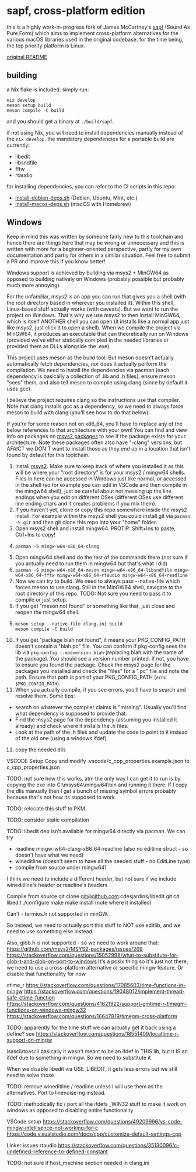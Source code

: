 # sapf, cross-platform edition

this is a highly work-in-progress fork of James McCartney's [sapf](https://github.com/lfnoise/sapf) (Sound As Pure Form) which aims to implement cross-platform alternatives for the various macOS libraries used in the original codebase. for the time being, the top priority platform is Linux.

[original README](README.txt)

## building

a Nix flake is included. simply run:

```shell
nix develop
meson setup build
meson compile -C build
```

and you should get a binary at `./build/sapf`.

if not using Nix, you will need to install dependencies manually instead of the `nix develop`. the mandatory dependencies for a portable build are currently:

- libedit
- libsndfile
- fftw
- rtaudio

for installing dependencies, you can refer to the CI scripts in this repo:

- [install-debian-deps.sh](.github/scripts/install-debian-deps.sh) (Debian, Ubuntu, Mint, etc.)
- [install-macos-deps.sh](.github/scripts/install-macos-deps.sh) (macOS with Homebrew)

## Windows

Keep in mind this was written by someone fairly new to this toolchain and hence there
are things here that may be wrong or unnecessary and this is written with more for a beginner-oriented
perspective, partly for my own documentation and partly for others in a similar situation. Feel free to submit a PR and improve this if you know better!

Windows support is achieved by building via msys2 + MinGW64 as opposed to building natively on Windows (probably possible but probably much more annoying).

For the unfamiliar, msys2 is an app you can run that gives you a shell (with the root directory based in wherever you installed it).
Within this shell, Linux-based stuff actually works (with caveats). But we want to run the project on Windows. That's why we
use msys2 to then install MinGW64, which is itself ANOTHER shell you can open (it installs like a normal app just like msys2, just click it to open
a shell). When we compile the project via MinGW64, it produces an executable that can theoretically run on Windows (provided we've either
statically comipled in the needed libraries or provided them as DLLs alongside the .exe).

This project uses meson as the build tool. But meson doesn't actually automatically fetch dependencies, nor does it
actually perform the compilation. We need to install the dependencies via pacman (each dependency is basically
a collection of .lib and .h files), ensure meson "sees" them, and also tell meson to compile using clang (since by default it
uses gcc).

I believe the project requires clang so the instructions use that compiler. Note that clang installs gcc as a dependency,
so we need to always force meson to build with clang (you'll see how to do that below).

If you're for some reason not on x86_64, you'll have to replace any of the below references to that architecture
with your own! You can find and view info on packages on [msys2 packages](https://packages.msys2.org/queue) to see
if the package exists for your architecture. Note these packages often also have "-clang" versions, but AFAICT we
DON'T want to install those as they end up in a location that isn't found by default for this toolchain.

1. Install [msys2](https://www.msys2.org/). Make sure to keep track of where you installed it as this will be where your
"root directory" is for your msys2 / mingw64 shells. Files in here can be accessed in Windows just like normal, or accessed in the 
shell (so for example you can edit in VSCode and then compile in the mingw64 shell), just
be careful about not messing up the line endings when you edit on different OSes (different OSes use different line ending chars and it creates problems if you
mix them).
2. If you haven't yet, clone or copy this repo somewhere inside the msys2 install. For example within the msys2 shell you could install git via
`pacman -S git` and then git clone this repo into your "home" folder.
3. Open msys2 shell and install mingw64. PROTIP: Shift+Ins to paste, Ctrl+Ins to copy!
4.  ```shell
    pacman -S mingw-w64-x86_64-clang
    ```
5. Open mingw64 shell and do the rest of the commands there (not sure if you actually need to run them in mingw64 but that's what I did)
6. `pacman -S mingw-w64-x86_64-meson mingw-w64-x86_64-libsndfile mingw-w64-x86_64-fftw mingw-w64-x86_64-rtaudio mingw-w64-x86_64-readline`
7. Now we can try to build. We need to always pass --native-file which forces meson to use clang.
Still in the MinGW64 shell, navigate to the root directory of this repo.
TODO: Not sure you need to pass it to compile or just setup.
8. If you get "meson not found" or something like that, just close and reopen the mingw64 shell.
8.  ```shell
    meson setup --native-file clang.ini build 
    meson compile -C build
    ```
9. If you get "package blah not found", it means your PKG_CONFIG_PATH doesn't contain a "blah.pc" file. You can
confirm if pkg-config sees the lib via `pkg-config --modversion blah` (replacing blah with the name of the package). You
should see a version number printed. If not, you have to ensure you found the package. Check the msys2 page for the packages
you installed and check the "files" for a ".pc" file and note the path. Ensure that path is part of your PKG_CONFIG_PATH (`echo $PKG_CONFIG_PATH`).
10. When you actually compile, if you see errors, you'll have to search and resolve them. Some tips:
  - search on whatever the compiler claims is "missing". Usually you'll find what dependency is supposed to provide that.
  - Find the msys2 page for the dependency (assuming you installed it already) and check where it installs the .h files. 
  - Look at the path of the .h files and update the code to point to it instead of the old one (using a windows ifdef)
11. copy the needed dlls

VSCODE Setup
Copy and modify .vscode/c_cpp_properties.example.json to c_cpp_properties.json

TODO: not sure how this works, atm the only way I can get it to run is by copying the exe into C:\msys64\mingw64\bin and running it there.
If I copy the dlls manually then I get a bunch of missing symbol errors probably because that's not how its supposed to work.

TODO: relocate this stuff to PKM.


TODO: consider static compilation 

TODO: 
libedit dep isn't available for mingw64 directly via pacman. We can try
- readline mingw-w64-clang-x86_64-readline (also no editline struct - so doesn't have what we need)
- wineditline (doesn't seem to have all the needed stuff - no EditLine type)
- compile from source under mingw641

I think we need to include a different header, but not sure if we include wineditline's header or readline's headers

Compile from source
git clone git@github.com:cdesjardins/libedit.git
cd libedit
./configure
make
make install
(note where it installed)

Can't - termios.h not supported in minGW.

So instead, we need to actually port this stuff to NOT use editlib, and we need to use something else instead.

Also, glob.h is not supported - so we need to work around that: 
https://github.com/msys2/MSYS2-packages/issues/269
https://stackoverflow.com/questions/15052998/what-to-substitute-for-glob-t-and-glob-on-port-to-windows
It's a posix thing so it's just not there, we need to use a cross-platform alternative or specific mingw feature. Or disable 
that functionality for now

ctime_r
https://stackoverflow.com/questions/17085603/time-functions-in-mingw
https://stackoverflow.com/questions/19048012/implement-thread-safe-ctime-function
https://stackoverflow.com/questions/41621922/support-gmtime-r-timegm-functions-on-windows-mingw32
https://stackoverflow.com/questions/16647819/timegm-cross-platform

TODO: apparently for the time stuff we can actually get it back using a define?
see https://stackoverflow.com/questions/18551409/localtime-r-support-on-mingw


isascii/toascii
basically it wasn't meant to be an ifdef in THIS lib, but it IS an ifdef due to something in mingw. So we need to substitute it

When we disable libedit via USE_LIBEDIT, it gets less errors but we still need to solve those

TODO: remove wineditline / readline unless I will use them as the alternatives.
Port to linenoise-ng instead.

TODO: methodically fix / port all the ifdefs _WIN32 stuff to make it work on windows as opposed to disabling entire functionality

VSCode setup
https://stackoverflow.com/questions/49209996/vs-code-mingw-intellisence-not-working-for-c
https://code.visualstudio.com/docs/cpp/customize-default-settings-cpp

Linker issues
rtaudio
https://stackoverflow.com/questions/35130096/c-undefined-reference-to-defined-constant


TODO: not sure if host_machine section needed in clang.ini
